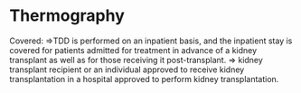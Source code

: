 # Thermography

Covered:
=>TDD is performed on an inpatient basis, and the inpatient stay is covered for patients admitted for treatment in advance of a kidney transplant as well as for those receiving it post-transplant.
=> kidney transplant recipient or an individual approved to receive kidney transplantation in a hospital approved to perform kidney transplantation.
